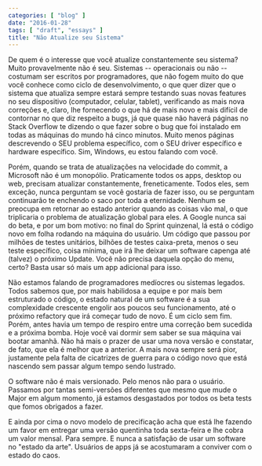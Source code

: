 ```yaml
---
categories: [ "blog" ]
date: "2016-01-28"
tags: [ "draft", "essays" ]
title: "Não Atualize seu Sistema"
---
```

De quem é o interesse que você atualize constantemente seu
sistema? Muito provavelmente não é seu. Sistemas -- operacionais ou
não -- costumam ser escritos por programadores, que não fogem muito
do que você conhece como ciclo de desenvolvimento, o que quer dizer
que o sistema que atualiza sempre estará sempre testando suas novas
features no seu dispositivo (computador, celular, tablet), verificando
as mais nova correções e, claro, lhe fornecendo o que há de mais
novo e mais difícil de contornar no que diz respeito a bugs, já que
quase não haverá páginas no Stack Overflow te dizendo o que fazer
sobre o bug que foi instalado em todas as máquinas do mundo há cinco
minutos. Muito menos páginas descrevendo o SEU problema específico,
com o SEU driver específico e hardware específico. Sim, Windows,
eu estou falando com você.

Porém, quando se trata de atualizações na velocidade do commit,
a Microsoft não é um monopólio. Praticamente todos os apps, desktop
ou web, precisam atualizar constantemente, freneticamente. Todos eles,
sem exceção, nunca perguntam se você gostaria de fazer isso, ou se
perguntam continuarão te enchendo o saco por toda a eternidade. Nenhum
se preocupa em retornar ao estado anterior quando as coisas vão mal,
o que triplicaria o problema de atualização global para eles. A Google
nunca sai do beta, e por um bom motivo: no final do Sprint quinzenal,
lá está o código novo em folha rodando na máquina do usuário. Um
código que passou por milhões de testes unitários, bilhões de testes
caixa-preta, menos o seu teste específico, coisa mínima, que irá
lhe deixar um software capenga até (talvez) o próximo Update. Você
não precisa daquela opção do menu, certo? Basta usar só mais um app
adicional para isso.

Não estamos falando de programadores medíocres ou sistemas
legados. Todos sabemos que, por mais habilidosa a equipe e por mais
bem estruturado o código, o estado natural de um software é a sua
complexidade crescente engolir aos poucos seu funcionamento, até o
próximo refactory que irá começar tudo de novo. É um ciclo sem
fim. Porém, antes havia um tempo de respiro entre uma correção bem
sucedida e a próxima bomba. Hoje você vai dormir sem saber se sua
máquina vai bootar amanhã. Não há mais o prazer de usar uma nova
versão e constatar, de fato, que ela é melhor que a anterior. A mais
nova sempre será pior, justamente pela falta de cicatrizes de guerra para
o código novo que está nascendo sem passar algum tempo sendo lustrado.

O software não é mais versionado. Pelo menos não para o
usuário. Passamos por tantas semi-versões diferentes que mesmo que
mude o Major em algum momento, já estamos desgastados por todos os beta
tests que fomos obrigados a fazer.

E ainda por cima o novo modelo de precificação acha que está lhe
fazendo um favor em entregar uma versão quentinha toda sexta-feira e
lhe cobra um valor mensal. Para sempre. E nunca a satisfação de usar
um software no "estado da arte". Usuários de apps já se acostumaram
a conviver com o estado do caos.
